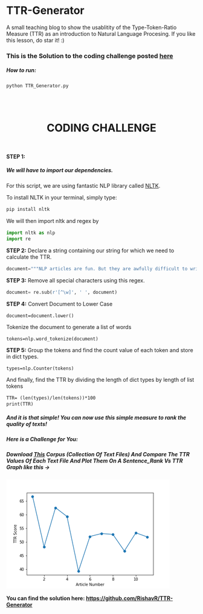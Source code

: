 # TTR-Generator
A small teaching blog to show the usablitity of the Type-Token-Ratio Measure (TTR) as an introduction to Natural Language Procesing. If you like this lesson, do star it! :) 

### This is the Solution to the coding challenge posted [here](https://rishavr.github.io/Hand-Coding-Our-Very-Own-Type-Token-Ratio-Generator/) 
 
 ##### How to run: 
 
 ``` 
 python TTR_Generator.py
 ```
 <br><br>
<div style="text-align:center"><h1>
CODING CHALLENGE 
</h1></div>
<Br>

**STEP 1:** 

##### We will have to import our dependencies. 
For this script, we are using fantastic NLP library called [NLTK](https://www.nltk.org/). 

To install NLTK in your terminal, simply type: 

``` bash
pip install nltk 
```

We will then import nltk and  regex by 
``` python
import nltk as nlp 
import re 
```
**STEP 2:**
Declare a string containing our string for which we need to calculate the TTR. 
``` python
document="""NLP articles are fun. But they are awfully difficult to write. NLP is not difficult, but the articles, wow would awfully make you think of writing NLP Books!"""
```
**STEP 3:**
Remove all special characters using this regex.
``` python
document= re.sub(r'[^\w]', ' ', document)
```
**STEP 4:**
Convert Document to Lower Case
```
document=document.lower()
```
Tokenize the document to generate a list of words
```
tokens=nlp.word_tokenize(document)
```
**STEP 5:**
Group the tokens and find the count value of each token and store in dict types.
```
types=nlp.Counter(tokens)
```
 And finally, find the TTR by dividing the length of dict types by length of list tokens
 ```
TTR= (len(types)/len(tokens))*100
print(TTR)
```

##### And it is that simple! You can now use this simple measure to rank the quality of texts! 

##### Here is a Challenge for You:  

##### Download [This](https://github.com/RishavR/TTR-Generator/tree/master/Corpus-Collection) Corpus (Collection Of Text Files) And Compare The TTR Values Of Each Text File And Plot Them On A Sentence_Rank Vs TTR Graph like this ->

![Generated Graph](https://raw.githubusercontent.com/RishavR/TTR-Generator/master/TTRscore.png)

**You can find the solution here: [https://github.com/RishavR/TTR-Generator ](https://github.com/RishavR/TTR-Generator)**
